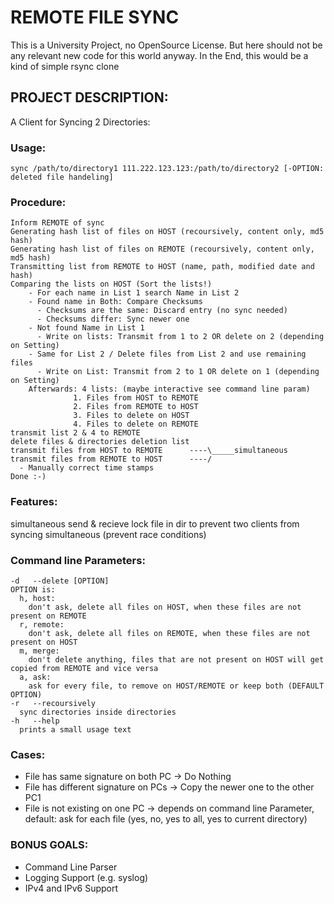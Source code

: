 
REMOTE FILE SYNC
======================
This is a University Project, no OpenSource License. But here should not be any relevant new code for this world anyway.
In the End, this would be a kind of simple rsync clone


PROJECT DESCRIPTION:
------------------------
A Client for Syncing 2 Directories:

### Usage: ###
    sync /path/to/directory1 111.222.123.123:/path/to/directory2 [-OPTION: deleted file handeling]

### Procedure: ###
    Inform REMOTE of sync
    Generating hash list of files on HOST (recoursively, content only, md5 hash)
    Generating hash list of files on REMOTE (recoursively, content only, md5 hash)
    Transmitting list from REMOTE to HOST (name, path, modified date and hash)
    Comparing the lists on HOST (Sort the lists!)
        - For each name in List 1 search Name in List 2
        - Found name in Both: Compare Checksums
          - Checksums are the same: Discard entry (no sync needed)
          - Checksums differ: Sync newer one
        - Not found Name in List 1
          - Write on lists: Transmit from 1 to 2 OR delete on 2 (depending on Setting)
        - Same for List 2 / Delete files from List 2 and use remaining files
          - Write on List: Transmit from 2 to 1 OR delete on 1 (depending on Setting)
        Afterwards: 4 lists: (maybe interactive see command line param)
                  1. Files from HOST to REMOTE
                  2. Files from REMOTE to HOST
                  3. Files to delete on HOST
                  4. Files to delete on REMOTE
    transmit list 2 & 4 to REMOTE
    delete files & directories deletion list
    transmit files from HOST to REMOTE      ----\_____simultaneous
    transmit files from REMOTE to HOST      ----/
      - Manually correct time stamps
    Done :-)

### Features: ###
simultaneous send & recieve
lock file in dir to prevent two clients from syncing simultaneous (prevent race conditions)

### Command line Parameters: ###
    -d   --delete [OPTION]
    OPTION is:
      h, host: 
        don't ask, delete all files on HOST, when these files are not present on REMOTE
      r, remote: 
        don't ask, delete all files on REMOTE, when these files are not present on HOST
      m, merge: 
        don't delete anything, files that are not present on HOST will get copied from REMOTE and vice versa
      a, ask:
        ask for every file, to remove on HOST/REMOTE or keep both (DEFAULT OPTION)
    -r   --recoursively
      sync directories inside directories
    -h   --help
      prints a small usage text

### Cases: ###
* File has same signature on both PC
  -> Do Nothing 
* File has different signature on PCs
  -> Copy the newer one to the other PC1 
* File is not existing on one PC
  -> depends on command line Parameter, default: ask for each file (yes, no, yes to all, yes to current directory)


### BONUS GOALS: ###
- Command Line Parser
- Logging Support (e.g. syslog)
- IPv4 and IPv6 Support


